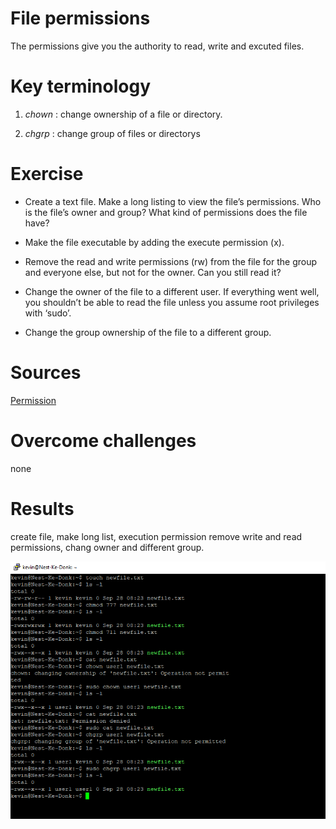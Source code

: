 # File permissions

The permissions give you the authority to read, write and excuted files.

# Key terminology

1. *chown* : change ownership of a file or directory.

2. *chgrp* : change group of files or directorys


# Exercise

* Create a text file.
Make a long listing to view the file’s permissions. Who is the file’s owner and group? What kind of permissions does the file have?

* Make the file executable by adding the execute permission (x).

* Remove the read and write permissions (rw) from the file for the group and everyone else, but not for the owner. Can you still read it?

* Change the owner of the file to a different user. If everything went well, you shouldn’t be able to read the file unless you assume root privileges with ‘sudo’.

* Change the group ownership of the file to a different group.


# Sources
[Permission](https://www.pluralsight.com/blog/it-ops/linux-file-permissions)

# Overcome challenges

none

# Results

create file, make long list, execution permission remove write and read permissions, chang owner and different group.

![create file, make long list, execution permission remove write and read permissions, chang owner and different group.](https://github.com/Techgrounds-Cloud-9/cloud-9-KevinDonk0/blob/main/00_includes/LNX/LNX-05-00.PNG)